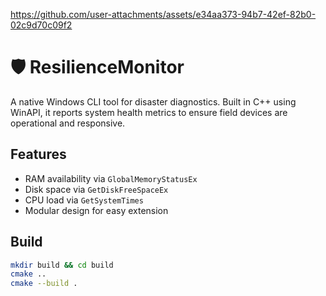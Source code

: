 https://github.com/user-attachments/assets/e34aa373-94b7-42ef-82b0-02c9d70c09f2
 
 # 🛡️ ResilienceMonitor

A native Windows CLI tool for disaster diagnostics. Built in C++ using WinAPI, it reports system health metrics to ensure field devices are operational and responsive.

## Features
- RAM availability via `GlobalMemoryStatusEx`
- Disk space via `GetDiskFreeSpaceEx`
- CPU load via `GetSystemTimes`
- Modular design for easy extension

## Build

```bash
mkdir build && cd build
cmake ..
cmake --build .
